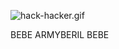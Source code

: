 
![hack-hacker.gif](https://user-images.githubusercontent.com/89002950/174479055-1fe20d9f-3794-41f8-9774-37e331a610f5.gif)


BEBE 
ARMYBERIL 
BEBE

